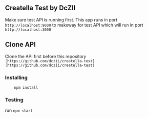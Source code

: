 ## Creatella Test by DcZII

Make sure test API is running first. This app runs in port `http://localhost:9000` to makeway for test API which will run in port `http://localhost:3000`

## Clone API

Clone the API first before this repository `[https://github.com/dczii/creatella-test](https://github.com/dczii/creatella-test)
`

### Installing
```
	npm install
```

### Testing
run ```npm start```